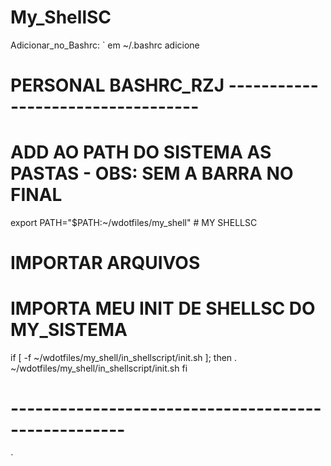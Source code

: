 # My_ShellSC

Adicionar_no_Bashrc: `
em ~/.bashrc adicione

# PERSONAL BASHRC_RZJ ----------------------------------

# ADD AO PATH DO SISTEMA AS PASTAS - OBS: SEM A BARRA NO FINAL
export PATH="$PATH:~/wdotfiles/my_shell" # MY SHELLSC

# IMPORTAR ARQUIVOS
# IMPORTA MEU INIT DE SHELLSC DO MY_SISTEMA
if [ -f ~/wdotfiles/my_shell/in_shellscript/init.sh ]; then
    . ~/wdotfiles/my_shell/in_shellscript/init.sh
fi

# ----------------------------------------------------


`